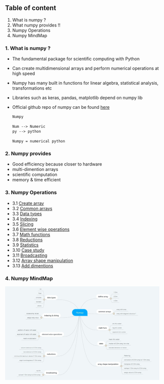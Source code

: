 ## Table of content

1. What is numpy ?
2. What numpy provides !!
3. Numpy Operations
4. Numpy MindMap

### 1. What is numpy ?
- The fundamental package for scientific computing with Python
- Can create multidimensional arrays and perform numerical operations at high speed
- Numpy has many built in functions for linear algebra, statistical analysis, transformations etc
- Libraries such as keras, pandas, matplotlib depend on numpy lib
- Official github repo of numpy can be found [here](https://github.com/numpy/numpy)

  ```
  Numpy 

  Num --> Numeric
  py --> python

  Numpy = numerical python
  ```

### 2. Numpy provides
- Good efficiency because closer to hardware
- multi-dimention arrays
- scientific computation
- memory & time efficient

### 3. Numpy Operations

- 3.1 [Create array](https://github.com/Akshaykumarcp/FUN-with-NUMPY/blob/main/0.1_define_array.py)
- 3.2 [Common arrays](https://github.com/Akshaykumarcp/FUN-with-NUMPY/blob/main/0.2_common_arrays.py)
- 3.3 [Data types](https://github.com/Akshaykumarcp/FUN-with-NUMPY/blob/main/0.3_data_types.py)
- 3.4 [Indexing](https://github.com/Akshaykumarcp/FUN-with-NUMPY/blob/main/0.4_indexing.py)
- 3.5 [Slicing](https://github.com/Akshaykumarcp/FUN-with-NUMPY/blob/main/0.5_slicing.py)
- 3.6 [Element wise operations](https://github.com/Akshaykumarcp/FUN-with-NUMPY/blob/main/0.6_elementwise_operations.py)
- 3.7 [Math functions](https://github.com/Akshaykumarcp/FUN-with-NUMPY/blob/main/0.7_math_func.py)
- 3.8 [Reductions](https://github.com/Akshaykumarcp/FUN-with-NUMPY/blob/main/0.8_reductions.py)
- 3.9 [Statistics](https://github.com/Akshaykumarcp/FUN-with-NUMPY/blob/main/0.9_statistics.py)
- 3.10 [Case study](https://github.com/Akshaykumarcp/FUN-with-NUMPY/blob/main/1.0_case_study.py)
- 3.11 [Broadcasting](https://github.com/Akshaykumarcp/FUN-with-NUMPY/blob/main/1.1_broadcasting.py)
- 3.12 [Array shape manipulation](https://github.com/Akshaykumarcp/FUN-with-NUMPY/blob/main/1.2_array_shape_manipulations.py)
- 3.13 [Add dimentions](https://github.com/Akshaykumarcp/FUN-with-NUMPY/blob/main/1.3_add_dimentions.py)

### 4. Numpy MindMap
![alt text](https://github.com/Akshaykumarcp/FUN-with-NUMPY/blob/main/mind_mapping_numpy.jpg)

